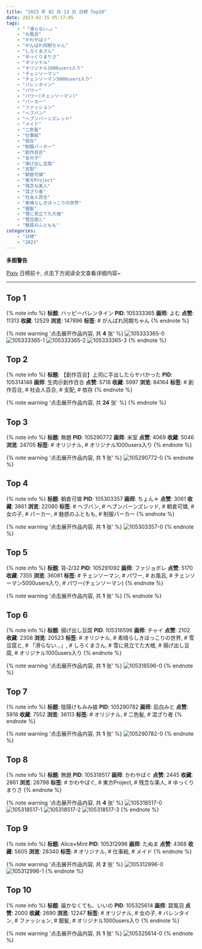 ```yaml
---
title: "2023 年 02 月 13 日 日榜 Top10"
date: 2023-02-15 05:17:05
tags:
    - "「滑らない…」"
    - "お風呂"
    - "かわやばぐ"
    - "がんばれ同期ちゃん"
    - "しろくまさん"
    - "ゆっくりまりさ"
    - "オリジナル"
    - "オリジナル1000users入り"
    - "チェンソーマン"
    - "チェンソーマン5000users入り"
    - "バレンタイン"
    - "パワー"
    - "パワー(チェンソーマン)"
    - "パーカー"
    - "ファッション"
    - "ヘブバン"
    - "ヘブンバーンズレッド"
    - "メイド"
    - "二色髪"
    - "仕事絵"
    - "依存"
    - "制服パーカー"
    - "創作百合"
    - "女の子"
    - "揚げ出し豆腐"
    - "支配"
    - "朝倉可憐"
    - "東方Project"
    - "残念な美人"
    - "混ざり者"
    - "社会人百合"
    - "素晴らしきほっこりの世界"
    - "銀髪"
    - "雪に見立てた大根"
    - "雪豆腐と"
    - "魅惑のふともも"
categories:
    - "日榜"
    - "2023"
---
```


<i class="fa fa-triangle-exclamation"></i>**多图警告**<i class="fa fa-triangle-exclamation"></i>

[Pixiv](https://www.pixiv.net/) 日榜前十, 点击下方阅读全文查看详细内容~

<!-- more -->

---

## Top 1

{% note info %}
**标题**: ハッピーバレンタイン
**PID**: 105333365 **画师**: よむ
**点赞**: 11313 **收藏**: 12529 **浏览**: 147896
**标签**: # がんばれ同期ちゃん
{% endnote %}

{% note warning '点击展开作品内容, 共 **4** 张' %}
![105333365-0](https://i.pixiv.re/img-original/img/2023/02/13/08/18/39/105333365_p0.png)
![105333365-1](https://i.pixiv.re/img-original/img/2023/02/13/08/18/39/105333365_p1.png)
![105333365-2](https://i.pixiv.re/img-original/img/2023/02/13/08/18/39/105333365_p2.png)
![105333365-3](https://i.pixiv.re/img-original/img/2023/02/13/08/18/39/105333365_p3.png)
{% endnote %}

## Top 2

{% note info %}
**标题**: 【創作百合】上司に手出したらヤバかった
**PID**: 105314148 **画师**: 生肉＠創作百合
**点赞**: 5718 **收藏**: 5997 **浏览**: 84164
**标签**: # 創作百合, # 社会人百合, # 支配, # 依存
{% endnote %}

{% note warning '点击展开作品内容, 共 **24** 张' %}
{% endnote %}

## Top 3

{% note info %}
**标题**: 無題
**PID**: 105290772 **画师**: 米室
**点赞**: 4069 **收藏**: 5046 **浏览**: 24705
**标签**: # オリジナル, # オリジナル1000users入り
{% endnote %}

{% note warning '点击展开作品内容, 共 **1** 张' %}
![105290772-0](https://i.pixiv.re/img-original/img/2023/02/12/00/00/51/105290772_p0.jpg)
{% endnote %}

## Top 4

{% note info %}
**标题**: 朝倉可憐
**PID**: 105303357 **画师**: ちょん＊
**点赞**: 3061 **收藏**: 3861 **浏览**: 22080
**标签**: # ヘブバン, # ヘブンバーンズレッド, # 朝倉可憐, # 女の子, # パーカー, # 魅惑のふともも, # 制服パーカー
{% endnote %}

{% note warning '点击展开作品内容, 共 **1** 张' %}
![105303357-0](https://i.pixiv.re/img-original/img/2023/02/12/12/11/09/105303357_p0.png)
{% endnote %}

## Top 5

{% note info %}
**标题**: 背‐2/32
**PID**: 105291092 **画师**: ファジョボレ
**点赞**: 5170 **收藏**: 7355 **浏览**: 36081
**标签**: # チェンソーマン, # パワー, # お風呂, # チェンソーマン5000users入り, # パワー(チェンソーマン)
{% endnote %}

{% note warning '点击展开作品内容, 共 **1** 张' %}
{% endnote %}

## Top 6

{% note info %}
**标题**: 揚げ出し豆腐
**PID**: 105316596 **画师**: チャイ
**点赞**: 2102 **收藏**: 2308 **浏览**: 20523
**标签**: # オリジナル, # 素晴らしきほっこりの世界, # 雪豆腐と, # 「滑らない…」, # しろくまさん, # 雪に見立てた大根, # 揚げ出し豆腐, # オリジナル1000users入り
{% endnote %}

{% note warning '点击展开作品内容, 共 **1** 张' %}
![105316596-0](https://i.pixiv.re/img-original/img/2023/02/12/20/30/01/105316596_p0.png)
{% endnote %}

## Top 7

{% note info %}
**标题**: 陰陽けもみみ娘
**PID**: 105290782 **画师**: 凪白みと
**点赞**: 5918 **收藏**: 7552 **浏览**: 36113
**标签**: # オリジナル, # 二色髪, # 混ざり者
{% endnote %}

{% note warning '点击展开作品内容, 共 **1** 张' %}
![105290782-0](https://i.pixiv.re/img-original/img/2023/02/12/00/00/54/105290782_p0.png)
{% endnote %}

## Top 8

{% note info %}
**标题**: 無題
**PID**: 105318517 **画师**: かわやばぐ
**点赞**: 2445 **收藏**: 2861 **浏览**: 26798
**标签**: # かわやばぐ, # 東方Project, # 残念な美人, # ゆっくりまりさ
{% endnote %}

{% note warning '点击展开作品内容, 共 **4** 张' %}
![105318517-0](https://i.pixiv.re/img-original/img/2023/02/12/21/18/58/105318517_p0.jpg)
![105318517-1](https://i.pixiv.re/img-original/img/2023/02/12/21/18/58/105318517_p1.jpg)
![105318517-2](https://i.pixiv.re/img-original/img/2023/02/12/21/18/58/105318517_p2.jpg)
![105318517-3](https://i.pixiv.re/img-original/img/2023/02/12/21/18/58/105318517_p3.jpg)
{% endnote %}

## Top 9

{% note info %}
**标题**: Alice×Mint
**PID**: 105312996 **画师**: たぬま
**点赞**: 4368 **收藏**: 5605 **浏览**: 28340
**标签**: # オリジナル, # 仕事絵, # メイド
{% endnote %}

{% note warning '点击展开作品内容, 共 **2** 张' %}
![105312996-0](https://i.pixiv.re/img-original/img/2023/02/12/18/39/22/105312996_p0.jpg)
![105312996-1](https://i.pixiv.re/img-original/img/2023/02/12/18/39/22/105312996_p1.jpg)
{% endnote %}

## Top 10

{% note info %}
**标题**: 届かなくても、いいの
**PID**: 105325614 **画师**: 碧風羽
**点赞**: 2000 **收藏**: 2690 **浏览**: 12247
**标签**: # オリジナル, # 女の子, # バレンタイン, # ファッション, # 銀髪, # オリジナル1000users入り
{% endnote %}

{% note warning '点击展开作品内容, 共 **1** 张' %}
![105325614-0](https://i.pixiv.re/img-original/img/2023/02/13/00/02/18/105325614_p0.jpg)
{% endnote %}
